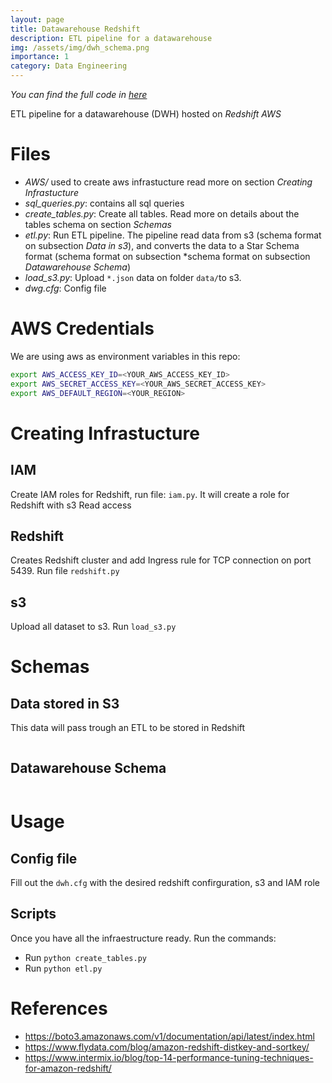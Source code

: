 ```yaml
---
layout: page
title: Datawarehouse Redshift
description: ETL pipeline for a datawarehouse
img: /assets/img/dwh_schema.png
importance: 1
category: Data Engineering
---
```


*You can find the full code in [here](https://github.com/DanielDaCosta/dwh-redshift)*

ETL pipeline for a datawarehouse (DWH) hosted on *Redshift AWS*

# Files

- *AWS/* used to create aws infrastucture read more on section *Creating Infrastucture*
- *sql_queries.py*: contains all sql queries
- *create_tables.py*: Create all tables. Read more on details about the tables schema on section *Schemas*
- *etl.py*: Run ETL pipeline. The pipeline read data from s3 (schema format on subsection *Data in s3*), and converts the data to a Star Schema format (schema format on subsection *schema format on subsection *Datawarehouse Schema*)
- *load_s3.py*: Upload `*.json` data on folder `data/`to s3.
- *dwg.cfg*: Config file

# AWS Credentials
We are using aws as environment variables in this repo:
```bash
export AWS_ACCESS_KEY_ID=<YOUR_AWS_ACCESS_KEY_ID>
export AWS_SECRET_ACCESS_KEY=<YOUR_AWS_SECRET_ACCESS_KEY>
export AWS_DEFAULT_REGION=<YOUR_REGION>
```

# Creating Infrastucture

## IAM
Create IAM roles for Redshift, run file: `iam.py`. It will create a role for Redshift with s3 Read access

## Redshift
Creates Redshift cluster and add Ingress rule for TCP connection on port 5439. Run file `redshift.py`

## s3
Upload all dataset to s3. Run `load_s3.py`

# Schemas

## Data stored in S3
This data will pass trough an ETL to be stored in Redshift

<div class="row">
    <div class="col-sm mt-3 mt-md-0">
        <img class="img-fluid rounded z-depth-1" src="{{ '/assets/img/dwh_tables.png' | relative_url }}" alt="" title="Table"/>
    </div>
</div>


## Datawarehouse Schema


<div class="row">
    <div class="col-sm mt-3 mt-md-0">
        <img class="img-fluid rounded z-depth-1" src="{{ '/assets/img/dwh_schema.png' | relative_url }}" alt="" title="Schema"/>
    </div>
</div>

# Usage

## Config file
Fill out the `dwh.cfg` with the desired redshift confirguration, s3 and IAM role

## Scripts
Once you have all the infraestructure ready. Run the commands:

- Run `python create_tables.py`
- Run `python etl.py`

# References

- https://boto3.amazonaws.com/v1/documentation/api/latest/index.html
- https://www.flydata.com/blog/amazon-redshift-distkey-and-sortkey/
- https://www.intermix.io/blog/top-14-performance-tuning-techniques-for-amazon-redshift/
